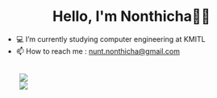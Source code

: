 <h1 align="center">Hello, I'm Nonthicha👋😄</h1>

* 💻 I’m currently studying computer engineering at KMITL
* 📫 How to reach me : nunt.nonthicha@gmail.com


<div style="display: flex; flex-direction: column; margin: 30px;">
 <img class="img" src="https://github-readme-stats.vercel.app/api/top-langs/?username=NuntNonthicha&theme=radical&layout=compact" />
 
 <img class="img" src="https://github-readme-stats.vercel.app/api?username=NuntNonthicha&show_icons=true&theme=radical" />
</div>
<!--
**NuntNonthicha/NuntNonthicha** is a ✨ _special_ ✨ repository because its `README.md` (this file) appears on your GitHub profile.

Here are some ideas to get you started:

- 🔭 I’m currently working on ...
- 🌱 I’m currently learning ...
- 👯 I’m looking to collaborate on ...
- 🤔 I’m looking for help with ...
- 💬 Ask me about ...
- 📫 How to reach me: ...
- 😄 Pronouns: ...
- ⚡ Fun fact: ...
-->
